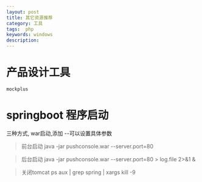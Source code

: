 ```yaml
---
layout: post
title: 其它资源推荐
category: 工具
tags:  php
keywords: windows
description: 
---
```



# 产品设计工具
	mockplus



# springboot 程序启动
三种方式,
war启动,添加 --可以设置具体参数
>前台启动
java -jar pushconsole.war --server.port=80

> 后台启动
java -jar pushconsole.war --server.port=80   > log.file 2>&1 &

> 关闭tomcat 
 ps aux | grep spring | xargs kill -9